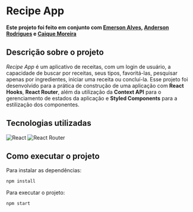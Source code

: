 <h1>Recipe App</h1>

<b>Este projeto foi feito em conjunto com <a href="https://github.com/EmersonAlves019">Emerson Alves</a>, <a href="https://github.com/Obdurat">Anderson Rodrigues</a> e <a href="https://github.com/caiquemx">Caique Moreira</a></b>

<h2>Descrição sobre o projeto</h2>

<i>Recipe App</i> é um aplicativo de receitas, com um login de usuário, a capacidade de buscar por receitas, seus tipos, favoritá-las, pesquisar apenas por ingredientes, iniciar uma receita ou concluí-la. Esse projeto foi desenvolvido para a prática de construção de uma aplicação com <b>React Hooks</b>, <b>React Router</b>, além da utilização da <b>Context API</b> para o gerenciamento de estados da aplicação e <b>Styled Components</b> para a estilização dos componentes.

<h2>Tecnologias utilizadas</h2>

<img alt="React" src="https://img.shields.io/badge/React-20232A?style=for-the-badge&logo=react&logoColor=61DAFB" />
<img alt="React Router" src="https://img.shields.io/badge/React_Router-CA4245?style=for-the-badge&logo=react-router&logoColor=white" />

<h2>Como executar o projeto</h2>

Para instalar as dependências:
```bash
npm install
```

Para executar o projeto:
```bash
npm start
```
